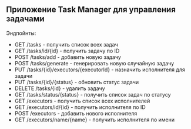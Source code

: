 ## Приложение Task Manager для управления задачами
Эндпойнты:
* GET /tasks - получить список всех задач
* GET /tasks/id/{id} - получить задачу по ID 
* POST /tasks/add - добавить новую задачу
* POST /tasks/generate - генерировать новую случайную задачу 
* PUT /tasks/{id}/executors/{executorId} - назначить исполнителя для задачи
* PUT /tasks/{id}/{status} - обновить статус задачи 
* DELETE /tasks/{id} - удалить задачу 
* GET /tasks/status/{status} - получить список задач по статусу 
* GET /executors - получить список всех исполнителей 
* GET /executors/id/{id} - получить исполнителя по ID 
* POST /executors - добавить нового исполнителя 
* GET /executors/name/{name} - получить исполнителя по имени